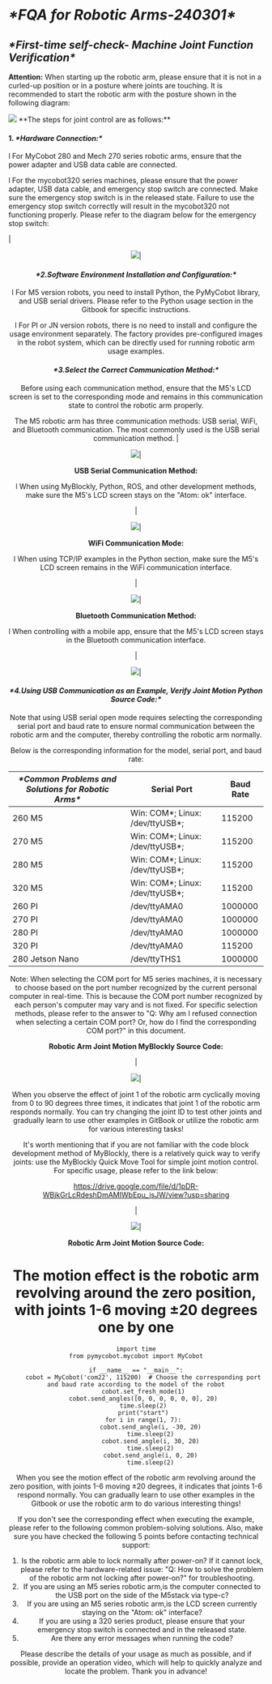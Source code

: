 # ***\*FQA for Robotic Arms-240301\****

## ***\*First-time self-check- Machine Joint Function Verification\****

**Attention:** When starting up the robotic arm, please ensure that it is not in a curled-up position or in a posture where joints are touching. It is recommended to start the robotic arm with the posture shown in the following diagram:

<img src="../../../resources/3-UserNotes/14-IssueFAQ/f1.jpg"/>
**The steps for joint control are as follows:**

#### **1.** ***\*Hardware Connection:\****

l For MyCobot 280 and Mech 270 series robotic arms, ensure that the power adapter and USB data cable are connected.

l For the mycobot320 series machines, please ensure that the power adapter, USB data cable, and emergency stop switch are connected. Make sure the emergency stop switch is in the released state. Failure to use the emergency stop switch correctly will result in the mycobot320 not functioning properly. Please refer to the diagram below for the emergency stop switch:

|<div align=center><img src="../../../resources/3-UserNotes/14-IssueFAQ/f2.jpg"/>|

 

#### ***\*2.Software Environment Installation and Configuration:\****

l For M5 version robots, you need to install Python, the PyMyCobot library, and USB serial drivers. Please refer to the Python usage section in the Gitbook for specific instructions.

l For PI or JN version robots, there is no need to install and configure the usage environment separately. The factory provides pre-configured images in the robot system, which can be directly used for running robotic arm usage examples.

 

#### ***\*3.Select the Correct Communication Method:\****

Before using each communication method, ensure that the M5's LCD screen is set to the corresponding mode and remains in this communication state to control the robotic arm properly.

The M5 robotic arm has three communication methods: USB serial, WiFi, and Bluetooth communication. The most commonly used is the USB serial communication method.
|<div align=center><img src="../../../resources/3-UserNotes/14-IssueFAQ/f3.png"/>|

**USB Serial Communication Method:**

l When using MyBlockly, Python, ROS, and other development methods, make sure the M5's LCD screen stays on the "Atom: ok" interface.

|<div align=center><img src="../../../resources/3-UserNotes/14-IssueFAQ/f4.png"/>|


**WiFi Communication Mode:**

l When using TCP/IP examples in the Python section, make sure the M5's LCD screen remains in the WiFi communication interface.

|<div align=center><img src="../../../resources/3-UserNotes/14-IssueFAQ/f5.png"/>|

**Bluetooth Communication Method:**

l When controlling with a mobile app, ensure that the M5's LCD screen stays in the Bluetooth communication interface.

|<div align=center><img src="../../../resources/3-UserNotes/14-IssueFAQ/f6.png"/>|

#### ***\*4.Using USB Communication as an Example, Verify Joint Motion Python Source Code:\****

Note that using USB serial open mode requires selecting the corresponding serial port and baud rate to ensure normal communication between the robotic arm and the computer, thereby controlling the robotic arm normally.

Below is the corresponding information for the model, serial port, and baud rate:

| ***\*Common Problems and Solutions for Robotic Arms\**** | **Serial Port**                 | **Baud Rate** |
| -------------------------------------------------------- | ------------------------------- | ------------- |
| 260 M5                                                   | Win: COM*; Linux: /dev/ttyUSB*; | 115200        |
| 270 M5                                                   | Win: COM*; Linux: /dev/ttyUSB*; | 115200        |
| 280 M5                                                   | Win: COM*; Linux: /dev/ttyUSB*; | 115200        |
| 320 M5                                                   | Win: COM*; Linux: /dev/ttyUSB*; | 115200        |
| 260 PI                                                   | /dev/ttyAMA0                    | 1000000       |
| 270 PI                                                   | /dev/ttyAMA0                    | 1000000       |
| 280 PI                                                   | /dev/ttyAMA0                    | 1000000       |
| 320 PI                                                   | /dev/ttyAMA0                    | 115200        |
| 280 Jetson Nano                                          | /dev/ttyTHS1                    | 1000000       |

Note: When selecting the COM port for M5 series machines, it is necessary to choose based on the port number recognized by the current personal computer in real-time. This is because the COM port number recognized by each person's computer may vary and is not fixed. For specific selection methods, please refer to the answer to "Q: Why am I refused connection when selecting a certain COM port? Or, how do I find the corresponding COM port?" in this document.

**Robotic Arm Joint Motion MyBlockly Source Code:**

|<div align=center><img src="../../../resources/3-UserNotes/14-IssueFAQ/f7.png"/>|

When you observe the effect of joint 1 of the robotic arm cyclically moving from 0 to 90 degrees three times, it indicates that joint 1 of the robotic arm responds normally. You can try changing the joint ID to test other joints and gradually learn to use other examples in GitBook or utilize the robotic arm for various interesting tasks!


It's worth mentioning that if you are not familiar with the code block development method of MyBlockly, there is a relatively quick way to verify joints: use the MyBlockly Quick Move Tool for simple joint motion control. For specific usage, please refer to the link below:

https://drive.google.com/file/d/1pDR-WBjkGrLcRdeshDmAMIWbEpu_jsJW/view?usp=sharing

|<div align=center><img src="../../../resources/3-UserNotes/14-IssueFAQ/f8.png"/>|

**Robotic Arm Joint Motion Source Code:**

# The motion effect is the robotic arm revolving around the zero position, with joints 1-6 moving ±20 degrees one by one
```
import time
from pymycobot.mycobot import MyCobot

if __name__ == "__main__":
    cobot = MyCobot('com22', 115200)  # Choose the corresponding port and baud rate according to the model of the robot
    cobot.set_fresh_mode(1)
    cobot.send_angles([0, 0, 0, 0, 0, 0], 20)
    time.sleep(2)
    print("start")
    for i in range(1, 7):
        cobot.send_angle(i, -30, 20)
        time.sleep(2)
        cobot.send_angle(i, 30, 20)
        time.sleep(2)
        cobot.send_angle(i, 0, 20)
        time.sleep(2)
```


When you see the motion effect of the robotic arm revolving around the zero position, with joints 1-6 moving ±20 degrees, it indicates that joints 1-6 respond normally. You can gradually learn to use other examples in the Gitbook or use the robotic arm to do various interesting things!

If you don't see the corresponding effect when executing the example, please refer to the following common problem-solving solutions. Also, make sure you have checked the following 5 points before contacting technical support:

1. Is the robotic arm able to lock normally after power-on? If it cannot lock, please refer to the hardware-related issue: "Q: How to solve the problem of the robotic arm not locking after power-on?" for troubleshooting.
2. If you are using an M5 series robotic arm,is the computer connected to the USB port on the side of the M5stack via type-c?
3. If you are using an M5 series robotic arm,is the LCD screen currently staying on the "Atom: ok" interface?
4. If you are using a 320 series product, please ensure that your emergency stop switch is connected and in the released state.
5. Are there any error messages when running the code?

Please describe the details of your usage as much as possible, and if possible, provide an operation video, which will help to quickly analyze and locate the problem. Thank you in advance!

 
